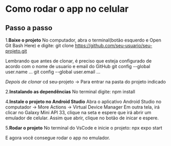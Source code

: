 # Como rodar o app no celular

## Passo a passo

1.**Baixe o projeto**
No computador, abra o terminal(botão esquerdo e Open Git Bash Here) e digite:
git clone https://github.com/seu-usuario/seu-projeto.git

Lembrando que antes de clonar, é preciso que esteja configurado de acordo com o nome de usuario e email do GitHub
git config --global user.name ...
git config --global user.email ...

*Depois de clonar*
cd seu-projeto -> Para entrar na pasta do projeto indicado

2.**Instalando as dependências**
No terminal digite:
npm install

4.**Instale o projeto no Android Studio**
Abra o aplicativo Android Studio no computador -> More Actions -> Virtual Device Manager
Em outra tela, irá clicar no Galaxy Mini API 33, clique na seta e espere que irá abrir um emulador de celular.
Assim que abrir, clique no botão de inicar e espere.

5.**Rodar o projeto**
No terminal do VsCode e inicie o projeto:
npx expo start

E agora você consegue rodar o app no emulador.